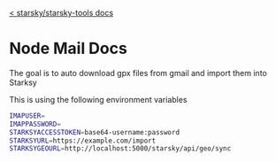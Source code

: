 [< starsky/starsky-tools docs](../readme.md)

# Node Mail Docs

The goal is to auto download gpx files from gmail and import them into Starksy

This is using the following environment variables

```sh
IMAPUSER=
IMAPPASSWORD=
STARKSYACCESSTOKEN=base64-username:password
STARKSYURL=https://example.com/import
STARKSYGEOURL=http://localhost:5000/starsky/api/geo/sync
```
